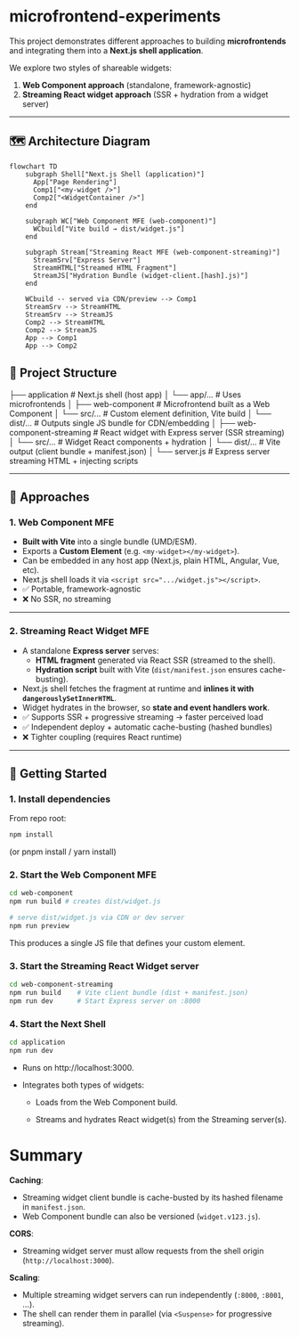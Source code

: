# microfrontend-experiments

This project demonstrates different approaches to building **microfrontends** and integrating them into a **Next.js shell application**.

We explore two styles of shareable widgets:

1. **Web Component approach** (standalone, framework-agnostic)
2. **Streaming React widget approach** (SSR + hydration from a widget server)

---

## 🗺️ Architecture Diagram

```mermaid
flowchart TD
    subgraph Shell["Next.js Shell (application)"]
      App["Page Rendering"]
      Comp1["<my-widget />"]
      Comp2["<WidgetContainer />"]
    end

    subgraph WC["Web Component MFE (web-component)"]
      WCbuild["Vite build → dist/widget.js"]
    end

    subgraph Stream["Streaming React MFE (web-component-streaming)"]
      StreamSrv["Express Server"]
      StreamHTML["Streamed HTML Fragment"]
      StreamJS["Hydration Bundle (widget-client.[hash].js)"]
    end

    WCbuild -- served via CDN/preview --> Comp1
    StreamSrv --> StreamHTML
    StreamSrv --> StreamJS
    Comp2 --> StreamHTML
    Comp2 --> StreamJS
    App --> Comp1
    App --> Comp2
```

## 📂 Project Structure

├── application # Next.js shell (host app)
│ └── app/... # Uses microfrontends
│
├── web-component # Microfrontend built as a Web Component
│ └── src/... # Custom element definition, Vite build
│ └── dist/... # Outputs single JS bundle for CDN/embedding
│
├── web-component-streaming # React widget with Express server (SSR streaming)
│ └── src/... # Widget React components + hydration
│ └── dist/... # Vite output (client bundle + manifest.json)
│ └── server.js # Express server streaming HTML + injecting scripts

---

## 🧩 Approaches

### 1. Web Component MFE

- **Built with Vite** into a single bundle (UMD/ESM).
- Exports a **Custom Element** (e.g. `<my-widget></my-widget>`).
- Can be embedded in any host app (Next.js, plain HTML, Angular, Vue, etc).
- Next.js shell loads it via `<script src=".../widget.js"></script>`.
- ✅ Portable, framework-agnostic
- ❌ No SSR, no streaming

---

### 2. Streaming React Widget MFE

- A standalone **Express server** serves:
  - **HTML fragment** generated via React SSR (streamed to the shell).
  - **Hydration script** built with Vite (`dist/manifest.json` ensures cache-busting).
- Next.js shell fetches the fragment at runtime and **inlines it with `dangerouslySetInnerHTML`**.
- Widget hydrates in the browser, so **state and event handlers work**.
- ✅ Supports SSR + progressive streaming → faster perceived load
- ✅ Independent deploy + automatic cache-busting (hashed bundles)
- ❌ Tighter coupling (requires React runtime)

---

## 🚀 Getting Started

### 1. Install dependencies

From repo root:

```bash
npm install
```

(or pnpm install / yarn install)

### 2. Start the Web Component MFE

```bash
cd web-component
npm run build # creates dist/widget.js

# serve dist/widget.js via CDN or dev server
npm run preview
```

This produces a single JS file that defines your <my-widget> custom element.

### 3. Start the Streaming React Widget server

```bash
cd web-component-streaming
npm run build    # Vite client bundle (dist + manifest.json)
npm run dev      # Start Express server on :8000
```

### 4. Start the Next Shell

```bash
cd application
npm run dev
```

- Runs on http://localhost:3000.

- Integrates both types of widgets:

  - Loads <my-widget> from the Web Component build.

  - Streams and hydrates React widget(s) from the Streaming server(s).

# Summary

**Caching**:

- Streaming widget client bundle is cache-busted by its hashed filename in `manifest.json`.
- Web Component bundle can also be versioned (`widget.v123.js`).

**CORS**:

- Streaming widget server must allow requests from the shell origin (`http://localhost:3000`).

**Scaling**:

- Multiple streaming widget servers can run independently (`:8000`, `:8001`, …).
- The shell can render them in parallel (via `<Suspense>` for progressive streaming).
